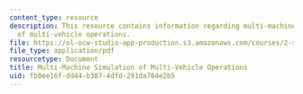 ```yaml
---
content_type: resource
description: This resource contains information regarding multi-machine simulation
  of multi-vehicle operations.
file: https://ol-ocw-studio-app-production.s3.amazonaws.com/courses/2-s998-marine-autonomy-sensing-and-communications-spring-2012/fb0ee16fdd44b3874dfd291da784e2b5_MIT2_S998S12_Lab08.pdf
file_type: application/pdf
resourcetype: Document
title: Multi-Machine Simulation of Multi-Vehicle Operations
uid: fb0ee16f-dd44-b387-4dfd-291da784e2b5
---
```

